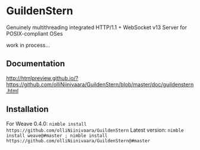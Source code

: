 # GuildenStern
Genuinely multithreading integrated HTTP/1.1 + WebSocket v13 Server for POSIX-compliant OSes

work in process...

## Documentation
http://htmlpreview.github.io/?https://github.com/olliNiinivaara/GuildenStern/blob/master/doc/guildenstern.html

## Installation
For Weave 0.4.0: `nimble install https://github.com/olliNiinivaara/GuildenStern`
Latest version: `nimble install weave@#master ; nimble install https://github.com/olliNiinivaara/GuildenStern@#master`
